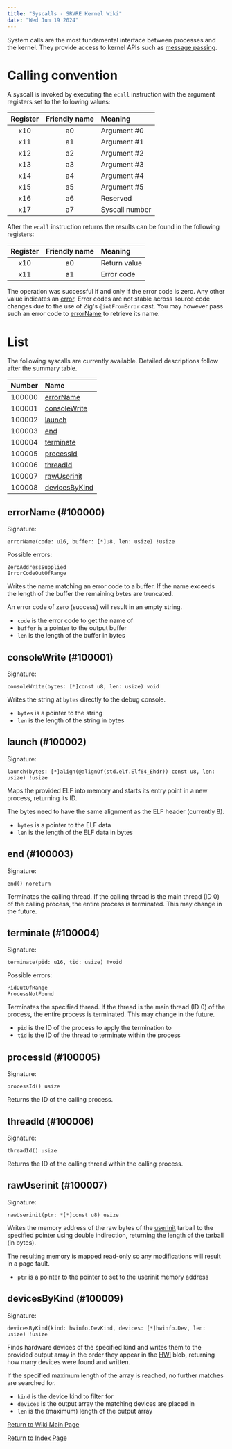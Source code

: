 ```yaml
---
title: "Syscalls - SRVRE Kernel Wiki"
date: "Wed Jun 19 2024"
---
```


System calls are the most fundamental interface between processes
and the kernel. They provide access to kernel APIs such as
[message passing](/md/srvre/kernel/wiki/msgpass.md).

Calling convention
==================

A syscall is invoked by executing the `ecall` instruction with the argument
registers set to the following values:

| Register | Friendly name | Meaning        |
| :------: | :-----------: | :------------- |
|   x10    |      a0       | Argument #0    |
|   x11    |      a1       | Argument #1    |
|   x12    |      a2       | Argument #2    |
|   x13    |      a3       | Argument #3    |
|   x14    |      a4       | Argument #4    |
|   x15    |      a5       | Argument #5    |
|   x16    |      a6       | Reserved       |
|   x17    |      a7       | Syscall number |

After the `ecall` instruction returns the results can be found in the following
registers:

| Register | Friendly name | Meaning         |
| :------: | :-----------: | :-------------- |
|   x10    |      a0       | Return value    |
|   x11    |      a1       | Error code      |

The operation was successful if and only if the error code is zero.
Any other value indicates an [error](/md/srvre/kernel/wiki/errors.md).
Error codes are not stable across source code changes due to the use of Zig's
`@intFromError` cast. You may however pass such an error code to
[errorName](#errorname-100000) to retrieve its name.

List
====

The following syscalls are currently available.
Detailed descriptions follow after the summary table.

| Number | Name                                   |
| :----: | :------------------------------------- |
| 100000 | [errorName](#errorname-100000)         |
| 100001 | [consoleWrite](#consoleWrite-100001)   |
| 100002 | [launch](#launch-100002)               |
| 100003 | [end](#end-100003)                     |
| 100004 | [terminate](#terminate-100004)         |
| 100005 | [processId](#processid-100005)         |
| 100006 | [threadId](#threadid-100006)           |
| 100007 | [rawUserinit](#rawuserinit-100007)     |
| 100008 | [devicesByKind](#devicesbykind-100008) |

errorName (#100000)
-------------------

Signature:
```
errorName(code: u16, buffer: [*]u8, len: usize) !usize
```

Possible errors:
```
ZeroAddressSupplied
ErrorCodeOutOfRange
```

Writes the name matching an error code to a buffer.
If the name exceeds the length of the buffer the remaining bytes are truncated.

An error code of zero (success) will result in an empty string.

* `code` is the error code to get the name of
* `buffer` is a pointer to the output buffer
* `len` is the length of the buffer in bytes

consoleWrite (#100001)
----------------

Signature:
```
consoleWrite(bytes: [*]const u8, len: usize) void
```

Writes the string at `bytes` directly to the debug console.

* `bytes` is a pointer to the string
* `len` is the length of the string in bytes

launch (#100002)
----------------

Signature:
```
launch(bytes: [*]align(@alignOf(std.elf.Elf64_Ehdr)) const u8, len: usize) !usize
```

Maps the provided ELF into memory and starts its entry point in a new process,
returning its ID.

The bytes need to have the same alignment as the ELF header (currently 8).

* `bytes` is a pointer to the ELF data
* `len` is the length of the ELF data in bytes

end (#100003)
-------------

Signature:
```
end() noreturn
```

Terminates the calling thread. If the calling thread is the main thread (ID 0)
of the calling process, the entire process is terminated.
This may change in the future.

terminate (#100004)
-------------------

Signature:
```
terminate(pid: u16, tid: usize) !void
```

Possible errors:
```
PidOutOfRange
ProcessNotFound
```

Terminates the specified thread. If the thread is the main thread (ID 0)
of the process, the entire process is terminated.
This may change in the future.

* `pid` is the ID of the process to apply the termination to
* `tid` is the ID of the thread to terminate within the process

processId (#100005)
-------------------

Signature:
```
processId() usize
```

Returns the ID of the calling process.

threadId (#100006)
------------------

Signature:
```
threadId() usize
```

Returns the ID of the calling thread within the calling process.

rawUserinit (#100007)
---------------------

Signature:
```
rawUserinit(ptr: *[*]const u8) usize
```

Writes the memory address of the raw bytes of the
[userinit](/md/srvre/kernel/wiki/userinit.md) tarball to the specified pointer
using double indirection, returning the length of the tarball (in bytes).

The resulting memory is mapped read-only so any modifications will result
in a page fault.

* `ptr` is a pointer to the pointer to set to the userinit memory address

devicesByKind (#100009)
-----------------------

Signature:
```
devicesByKind(kind: hwinfo.DevKind, devices: [*]hwinfo.Dev, len: usize) !usize
```

Finds hardware devices of the specified kind and writes them to the provided
output array in the order they appear in the [HWI](/md/srvre/kernel/wiki/hwi.md)
blob, returning how many devices were found and written.

If the specified maximum length of the array is reached, no further matches
are searched for.

* `kind` is the device kind to filter for
* `devices` is the output array the matching devices are placed in
* `len` is the (maximum) length of the output array

[Return to Wiki Main Page](/md/srvre/kernel/wiki.md)

[Return to Index Page](/md/index.md)
